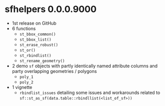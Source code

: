 # sfhelpers 0.0.0.9000
* 1st release on GitHub
* 6 functions
  - `st_bbox_common()`
  - `st_bbox_list()`
  - `st_erase_robust()`
  - `st_or()`
  - `st_rbindlist()`
  - `st_rename_geometry()`
* 2 demo `sf` objects with partly identically named attribute columns and party overlapping geometries / polygons
  - `poly_1`
  - `poly_2`
* 1 vignette
  - `rbindlist_issues` detailing some issues and workarounds related to `sf::st_as_sf(data.table::rbindllist(<list_of_sf>))`

